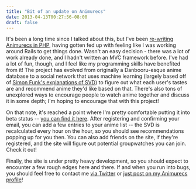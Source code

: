 ```yaml
---
title: "Bit of an update on Animurecs"
date: 2013-04-13T00:27:56-08:00
draft: false
---
```


It's been a long time since I talked about this, but I've been [re-writing Animurecs in PHP](https://github.com/shaldengeki/animurecs "Github repository"), having gotten fed up with feeling like I was working around Rails to get things done. Wasn't an easy decision - there was a lot of work already done, and I hadn't written an MVC framework before. I've had a lot of fun, though, and I feel like my programming skills have benefited from it! The project has evolved from originally a Danbooru-esque anime database to a social network that uses machine learning (largely based off of [Simon Funk's explanations of SVD](http://sifter.org/~simon/journal/20061211.html "Simon Funk blogpost")) to figure out what each user's tastes are and recommend anime they'd like based on that. There's also tons of unexplored ways to encourage people to watch anime together and discuss it in some depth; I'm hoping to encourage that with this project!

On that note, it's reached a point where I'm pretty comfortable putting it into beta status -- [you can find it here](https://animurecs.com "Animurecs"). After registering and confirming your email, you can add a few entries to your anime list -- the SVD is recalculated every hour on the hour, so you should see recommendations popping up for you then. You can also add friends on the site, if they're registered, and the site will figure out potential groupwatches you can join. Check it out!

Finally, the site is under pretty heavy development, so you should expect to encounter a few rough edges here and there. If and when you run into bugs, you should feel free to contact me [via Twitter](https://twitter.com/guocharles "Twitter profile") or [just post on my Animurecs profile](https://animurecs.com/users/shaldengeki)!
